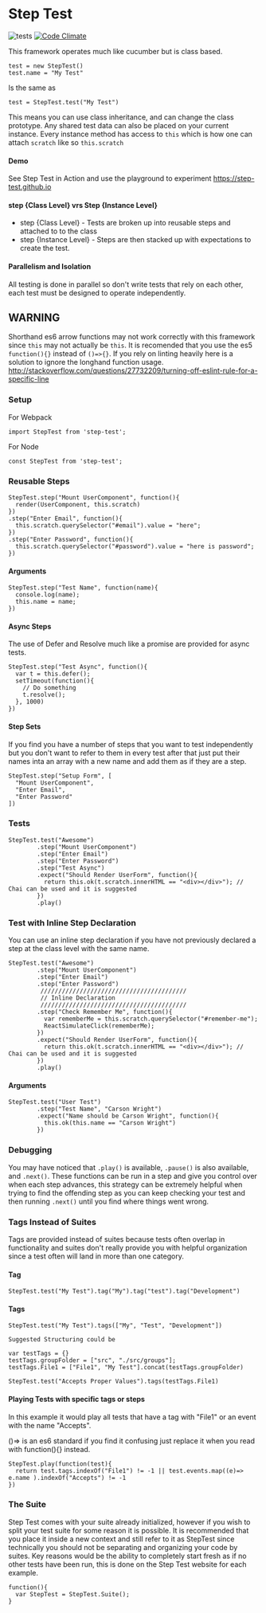 # Step Test
![tests](https://travis-ci.org/step-test/step-test.svg?branch=master)
[![Code Climate](https://img.shields.io/codeclimate/github/step-test/step-test.svg?style=flat-square)](https://codeclimate.com/github/step-test/step-test)

This framework operates much like cucumber but is class based. 
```
test = new StepTest()
test.name = "My Test"
``` 
Is the same as 
```
test = StepTest.test("My Test")
```
This means you can use class inheritance, and can change the class prototype. Any shared test data can also be placed on your current instance. Every instance method has access to ```this``` which is how one can attach ```scratch``` like so ```this.scratch```

#### Demo
See Step Test in Action and use the playground to experiment
https://step-test.github.io

#### step {Class Level} vrs Step {Instance Level}
* step {Class Level} - Tests are broken up into reusable steps and attached to to the class
* step {Instance Level} - Steps are then stacked up with expectations to create the test.

#### Parallelism and Isolation
All testing is done in parallel so don't write tests that rely on each other, each test must be designed to operate independently.

## WARNING
Shorthand es6 arrow functions may not work correctly with this framework since ```this``` may not actually be ```this```.
It is recomended that you use the es5 ```function(){}``` instead of ```()=>{}```.
If you rely on linting heavily here is a solution to ignore the longhand function usage.
http://stackoverflow.com/questions/27732209/turning-off-eslint-rule-for-a-specific-line
### Setup
For Webpack
```
import StepTest from 'step-test';
```

For Node
```
const StepTest from 'step-test';
```

### Reusable Steps
```
StepTest.step("Mount UserComponent", function(){
  render(UserComponent, this.scratch)
})
.step("Enter Email", function(){
  this.scratch.querySelector("#email").value = "here";
})
.step("Enter Password", function(){
  this.scratch.querySelector("#password").value = "here is password";
})
```

#### Arguments
```
StepTest.step("Test Name", function(name){
  console.log(name);
  this.name = name;
})
```

#### Async Steps
The use of Defer and Resolve much like a promise are provided for async tests.
```
StepTest.step("Test Async", function(){
  var t = this.defer();
  setTimeout(function(){
    // Do something
    t.resolve();
  }, 1000)
})
```

#### Step Sets
If you find you have a number of steps that you want to test independently but you don't want to refer to them in every test after that just put their names inta an array with a new name and add them as if they are a step.
```
StepTest.step("Setup Form", [
  "Mount UserComponent",
  "Enter Email",
  "Enter Password"
])
```

### Tests
```
StepTest.test("Awesome")
        .step("Mount UserComponent")
        .step("Enter Email")
        .step("Enter Password")
        .step("Test Async")
        .expect("Should Render UserForm", function(){
          return this.ok(t.scratch.innerHTML == "<div></div>"); // Chai can be used and it is suggested
        })
        .play()
```

### Test with Inline Step Declaration
You can use an inline step declaration if you have not previously declared a step at the class level with the same name.
```
StepTest.test("Awesome")
        .step("Mount UserComponent")
        .step("Enter Email")
        .step("Enter Password")
         /////////////////////////////////////////
         // Inline Declaration
         /////////////////////////////////////////
        .step("Check Remember Me", function(){
          var rememberMe = this.scratch.querySelector("#remember-me");
          ReactSimulateClick(rememberMe);
        })
        .expect("Should Render UserForm", function(){
          return this.ok(t.scratch.innerHTML == "<div></div>"); // Chai can be used and it is suggested
        })
        .play()
```

#### Arguments
```
StepTest.test("User Test")
        .step("Test Name", "Carson Wright")
        .expect("Name should be Carson Wright", function(){
          this.ok(this.name == "Carson Wright")
        })

```
### Debugging
You may have noticed that ```.play()``` is available, ```.pause()``` is also available, and ```.next()```. These functions can be run in a step and give you control over when each step advances, this strategy can be extremely helpful when trying to find the offending step as you can keep checking your test and then running ```.next()``` until you find where things went wrong.

### Tags Instead of Suites
Tags are provided instead of suites because tests often overlap in functionality and suites don't really provide you with helpful organization since a test often will land in more than one category.
#### Tag
```
StepTest.test("My Test").tag("My").tag("test").tag("Development")
```
#### Tags
```
StepTest.test("My Test").tags(["My", "Test", "Development"])

Suggested Structuring could be

var testTags = {}
testTags.groupFolder = ["src", "./src/groups"];
testTags.File1 = ["File1", "My Test"].concat(testTags.groupFolder)

StepTest.test("Accepts Proper Values").tags(testTags.File1)
```

#### Playing Tests with specific tags or steps

In this example it would play all tests that have a tag with "File1" or an event with the name "Accepts". 

()=> is an es6 standard if you find it confusing just replace it when you read with function(){} instead.

```
StepTest.play(function(test){
  return test.tags.indexOf("File1") != -1 || test.events.map((e)=> e.name ).indexOf("Accepts") != -1
})
```

### The Suite
Step Test comes with your suite already initialized, however if you wish to split your test suite for some reason it is possible. It is recommended that you place it inside a new context and still refer to it as StepTest since technically you should not be separating and organizing your code by suites. Key reasons would be the ability to completely start fresh as if no other tests have been run, this is done on the Step Test website for each example.
```
function(){
  var StepTest = StepTest.Suite();
}
```
